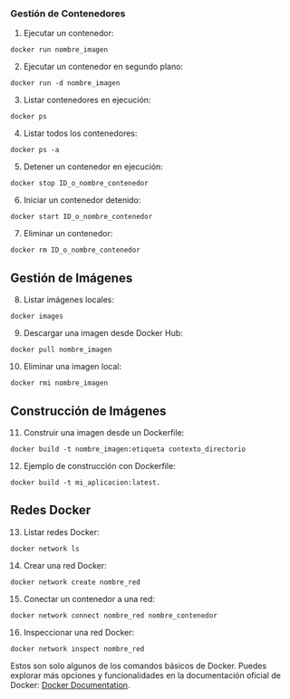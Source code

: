 ### Gestión de Contenedores

1. Ejecutar un contenedor:
```
docker run nombre_imagen
```

2. Ejecutar un contenedor en segundo plano:
```
docker run -d nombre_imagen
```

3. Listar contenedores en ejecución:
```
docker ps
```

4. Listar todos los contenedores:
```
docker ps -a
```

5. Detener un contenedor en ejecución:
```
docker stop ID_o_nombre_contenedor
```

6. Iniciar un contenedor detenido:
```
docker start ID_o_nombre_contenedor
```

7. Eliminar un contenedor:
```
docker rm ID_o_nombre_contenedor
```

## Gestión de Imágenes

8. Listar imágenes locales:
```
docker images
```

9. Descargar una imagen desde Docker Hub:
```
docker pull nombre_imagen
```

10. Eliminar una imagen local:
```
docker rmi nombre_imagen
```

## Construcción de Imágenes

11. Construir una imagen desde un Dockerfile:
```
docker build -t nombre_imagen:etiqueta contexto_directorio
```

12. Ejemplo de construcción con Dockerfile:
```
docker build -t mi_aplicacion:latest.
```

## Redes Docker

13. Listar redes Docker:
```
docker network ls
```

14. Crear una red Docker:
```
docker network create nombre_red
```

15. Conectar un contenedor a una red:
```
docker network connect nombre_red nombre_contenedor
```

16. Inspeccionar una red Docker:
```
docker network inspect nombre_red
```



Estos son solo algunos de los comandos básicos de Docker. Puedes explorar más opciones y funcionalidades en la documentación oficial de Docker: [Docker Documentation](https://docs.docker.com/).

